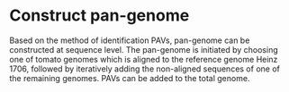# Construct pan-genome
Based on the method of identification PAVs, pan-genome can be constructed at sequence level. The pan-genome is initiated by choosing one of tomato genomes which is aligned to the reference genome Heinz 1706, followed by iteratively adding the non-aligned sequences of one of the remaining genomes. PAVs can be added to the total genome.
